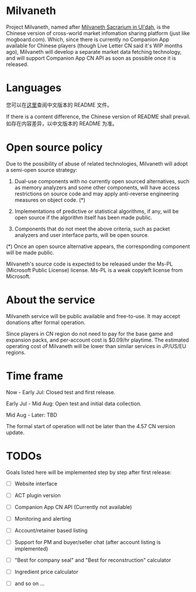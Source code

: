 # Milvaneth

Project Milvaneth, named after [Milvaneth Sacrarium in Ul'dah](https://ffxiv.gamerescape.com/wiki/Milvaneth_Sacrarium), is the Chinese version of cross-world market infomation sharing platform (just like mogboard.com). Which, since there is currently no Companion App available for Chinese players (though Live Letter CN said it's WIP months ago), Milvaneth will develop a separate market data fetching technology, and will support Companion App CN API as soon as possible once it is released.

# Languages

您可以在[这里](https://github.com/menphnia/Milvaneth/blob/master/README.md)查阅中文版本的 README 文件。

If there is a content difference, the Chinese version of README shall prevail.
如存在内容差异，以中文版本的 README 为准。

# Open source policy

Due to the possibility of abuse of related technologies, Milvaneth will adopt a semi-open source strategy:

1. Dual-use components with no currently open sourced alternatives, such as memory analyzers and some other components, will have access restrictions on source code and may apply anti-reverse engineering measures on object code. (\*)

2. Implementations of predictive or statistical algorithms, if any, will be open source if the algorithm itself has been made public.

3. Components that do not meet the above criteria, such as packet analyzers and user interface parts, will be open source.

(\*) Once an open source alternative appears, the corresponding component will be made public.

Milvaneth's source code is expected to be released under the Ms-PL (Microsoft Public License) license. Ms-PL is a weak copyleft license from Microsoft.

# About the service

Milvaneth service will be public available and free-to-use. It may accept donations after formal operation.

Since players in CN region do not need to pay for the base game and expansion packs, and per-account cost is $0.09/hr playtime. The estimated operating cost of Milvaneth will be lower than similar services in JP/US/EU regions.

# Time frame

Now - Early Jul: Closed test and first release.

Early Jul - Mid Aug: Open test and initial data collection.

Mid Aug - Later: TBD

The formal start of operation will not be later than the 4.57 CN version update.

# TODOs

Goals listed here will be implemented step by step after first release:

- [ ] Website interface

- [ ] ACT plugin version

- [ ] Companion App CN API (Currently not available)

- [ ] Monitoring and alerting

- [ ] Account/retainer based listing

- [ ] Support for PM and buyer/seller chat (after account listing is implemented)

- [ ] "Best for company seal" and "Best for reconstruction" calculator

- [ ] Ingredient price calculator

- [ ] and so on ...
